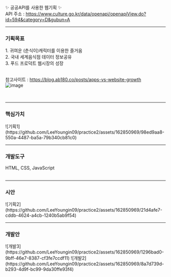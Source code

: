✨ 공공API를 사용한 웹기획 ✨ <br>
API 주소 : https://www.culture.go.kr/data/openapi/openapiView.do?id=594&category=D&gubun=A
<br>
<hr>
<h3>기획목표</h3>
1. 귀여운 (춘식이)캐릭터를 이용한 즐거움 <br>
2. 국내 세계음식점 데이터 정보공유 <br>
3. 푸드 프로덕트 웹시장의 성장 <br><br>

참고사이트 :  https://blog.ab180.co/posts/apps-vs-website-growth <br>
![image](https://github.com/LeeYoungin09/practice2/assets/162850969/31bef324-26eb-4fcb-9dab-569590c59d23)

<br>
<hr>
<h3>핵심가치</h3>
![기획1](https://github.com/LeeYoungin09/practice2/assets/162850969/98ed9aa8-550a-4487-ba5a-79b340cb81c0)
<br>

<hr>
<h3>개발도구</h3>
HTML, CSS, JavaScript<br>
<br>

<hr>
<h3>시안</h3>
![기획2](https://github.com/LeeYoungin09/practice2/assets/162850969/21d4afe7-cddb-4624-a4cb-1240b5ab9f54)

<br>
<hr>
<h3>개발안</h3>
![개발3](https://github.com/LeeYoungin09/practice2/assets/162850969/1296bad0-9bff-46e7-8387-cf3fe7ccdf11)
![개발2](https://github.com/LeeYoungin09/practice2/assets/162850969/8a7d739d-b293-4d9f-bc99-9da30ffe93f4)
